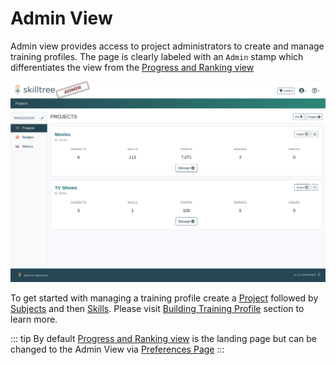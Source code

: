 # Admin View

Admin view provides access to project administrators to create and manage training profiles. 
The page is clearly labeled with an ``Admin`` stamp which differentiates the view from the [Progress and Ranking view](/dashboard/user-guide/progress-and-ranking.html)

![SkillTree Dashboard Admin View](./screenshots/Screenshot_2021-04-14_admin-view.png)

To get started with managing a training profile create a [Project](/dashboard/user-guide/projects.html) followed by [Subjects](/dashboard/user-guide/subjects.html) and then [Skills](/dashboard/user-guide/skills.html). 
Please visit [Building Training Profile](/dashboard/user-guide/#building-training-profile) section to learn more. 

::: tip
By default [Progress and Ranking view](/dashboard/user-guide/progress-and-ranking.html) is the landing page but can be changed to the Admin View via [Preferences Page](/dashboard/user-guide/settings.html#preferences)
:::
